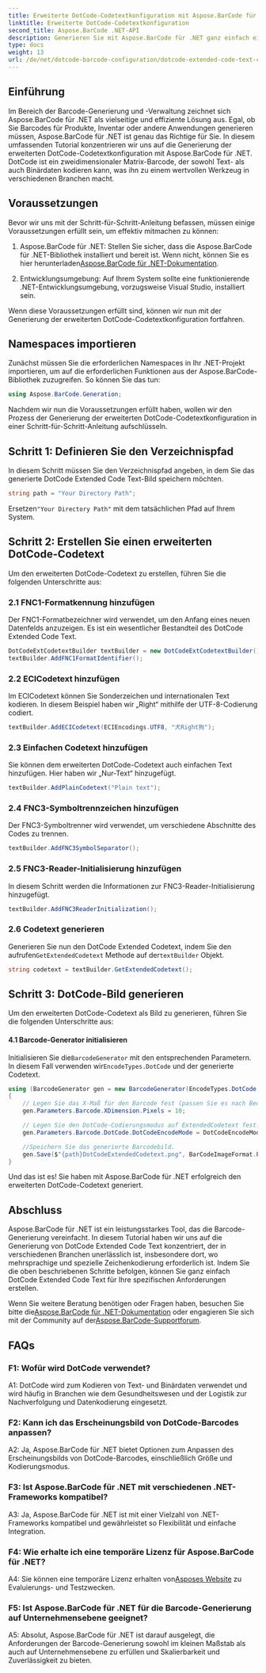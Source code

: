```yaml
---
title: Erweiterte DotCode-Codetextkonfiguration mit Aspose.BarCode für .NET
linktitle: Erweiterte DotCode-Codetextkonfiguration
second_title: Aspose.BarCode .NET-API
description: Generieren Sie mit Aspose.BarCode für .NET ganz einfach eine erweiterte DotCode-Codetextkonfiguration. Befolgen Sie unsere Schritt-für-Schritt-Anleitung für eine effiziente Barcode-Erstellung.
type: docs
weight: 13
url: /de/net/dotcode-barcode-configuration/dotcode-extended-code-text-configuration/
---
```

## Einführung

Im Bereich der Barcode-Generierung und -Verwaltung zeichnet sich Aspose.BarCode für .NET als vielseitige und effiziente Lösung aus. Egal, ob Sie Barcodes für Produkte, Inventar oder andere Anwendungen generieren müssen, Aspose.BarCode für .NET ist genau das Richtige für Sie. In diesem umfassenden Tutorial konzentrieren wir uns auf die Generierung der erweiterten DotCode-Codetextkonfiguration mit Aspose.BarCode für .NET. DotCode ist ein zweidimensionaler Matrix-Barcode, der sowohl Text- als auch Binärdaten kodieren kann, was ihn zu einem wertvollen Werkzeug in verschiedenen Branchen macht.

## Voraussetzungen

Bevor wir uns mit der Schritt-für-Schritt-Anleitung befassen, müssen einige Voraussetzungen erfüllt sein, um effektiv mitmachen zu können:

1.  Aspose.BarCode für .NET: Stellen Sie sicher, dass die Aspose.BarCode für .NET-Bibliothek installiert und bereit ist. Wenn nicht, können Sie es hier herunterladen[Aspose.BarCode für .NET-Dokumentation](https://reference.aspose.com/barcode/net/).

2. Entwicklungsumgebung: Auf Ihrem System sollte eine funktionierende .NET-Entwicklungsumgebung, vorzugsweise Visual Studio, installiert sein.

Wenn diese Voraussetzungen erfüllt sind, können wir nun mit der Generierung der erweiterten DotCode-Codetextkonfiguration fortfahren.

## Namespaces importieren

Zunächst müssen Sie die erforderlichen Namespaces in Ihr .NET-Projekt importieren, um auf die erforderlichen Funktionen aus der Aspose.BarCode-Bibliothek zuzugreifen. So können Sie das tun:


```csharp
using Aspose.BarCode.Generation;
```

Nachdem wir nun die Voraussetzungen erfüllt haben, wollen wir den Prozess der Generierung der erweiterten DotCode-Codetextkonfiguration in einer Schritt-für-Schritt-Anleitung aufschlüsseln.



## Schritt 1: Definieren Sie den Verzeichnispfad

In diesem Schritt müssen Sie den Verzeichnispfad angeben, in dem Sie das generierte DotCode Extended Code Text-Bild speichern möchten.

```csharp
string path = "Your Directory Path";
```

 Ersetzen`"Your Directory Path"` mit dem tatsächlichen Pfad auf Ihrem System.

## Schritt 2: Erstellen Sie einen erweiterten DotCode-Codetext

Um den erweiterten DotCode-Codetext zu erstellen, führen Sie die folgenden Unterschritte aus:

### 2.1 FNC1-Formatkennung hinzufügen

Der FNC1-Formatbezeichner wird verwendet, um den Anfang eines neuen Datenfelds anzuzeigen. Es ist ein wesentlicher Bestandteil des DotCode Extended Code Text.

```csharp
DotCodeExtCodetextBuilder textBuilder = new DotCodeExtCodetextBuilder();
textBuilder.AddFNC1FormatIdentifier();
```

### 2.2 ECICodetext hinzufügen

Im ECICodetext können Sie Sonderzeichen und internationalen Text kodieren. In diesem Beispiel haben wir „Right“ mithilfe der UTF-8-Codierung codiert.

```csharp
textBuilder.AddECICodetext(ECIEncodings.UTF8, "犬Right狗");
```

### 2.3 Einfachen Codetext hinzufügen

Sie können dem erweiterten DotCode-Codetext auch einfachen Text hinzufügen. Hier haben wir „Nur-Text“ hinzugefügt.

```csharp
textBuilder.AddPlainCodetext("Plain text");
```

### 2.4 FNC3-Symboltrennzeichen hinzufügen

Der FNC3-Symboltrenner wird verwendet, um verschiedene Abschnitte des Codes zu trennen.

```csharp
textBuilder.AddFNC3SymbolSeparator();
```

### 2.5 FNC3-Reader-Initialisierung hinzufügen

In diesem Schritt werden die Informationen zur FNC3-Reader-Initialisierung hinzugefügt.

```csharp
textBuilder.AddFNC3ReaderInitialization();
```

### 2.6 Codetext generieren

 Generieren Sie nun den DotCode Extended Codetext, indem Sie den aufrufen`GetExtendedCodetext` Methode auf der`textBuilder` Objekt.

```csharp
string codetext = textBuilder.GetExtendedCodetext();
```

## Schritt 3: DotCode-Bild generieren

Um den erweiterten DotCode-Codetext als Bild zu generieren, führen Sie die folgenden Unterschritte aus:

#### 4.1 Barcode-Generator initialisieren

 Initialisieren Sie die`BarcodeGenerator` mit den entsprechenden Parametern. In diesem Fall verwenden wir`EncodeTypes.DotCode` und der generierte Codetext.

```csharp
using (BarcodeGenerator gen = new BarcodeGenerator(EncodeTypes.DotCode, codetext))
{
    // Legen Sie das X-Maß für den Barcode fest (passen Sie es nach Bedarf an).
    gen.Parameters.Barcode.XDimension.Pixels = 10;

    // Legen Sie den DotCode-Codierungsmodus auf ExtendedCodetext fest.
    gen.Parameters.Barcode.DotCode.DotCodeEncodeMode = DotCodeEncodeMode.ExtendedCodetext;

    //Speichern Sie das generierte Barcodebild.
    gen.Save($"{path}DotCodeExtendedCodetext.png", BarCodeImageFormat.Png);
}
```

Und das ist es! Sie haben mit Aspose.BarCode für .NET erfolgreich den erweiterten DotCode-Codetext generiert.

## Abschluss

Aspose.BarCode für .NET ist ein leistungsstarkes Tool, das die Barcode-Generierung vereinfacht. In diesem Tutorial haben wir uns auf die Generierung von DotCode Extended Code Text konzentriert, der in verschiedenen Branchen unerlässlich ist, insbesondere dort, wo mehrsprachige und spezielle Zeichenkodierung erforderlich ist. Indem Sie die oben beschriebenen Schritte befolgen, können Sie ganz einfach DotCode Extended Code Text für Ihre spezifischen Anforderungen erstellen.

 Wenn Sie weitere Beratung benötigen oder Fragen haben, besuchen Sie bitte die[Aspose.BarCode für .NET-Dokumentation](https://reference.aspose.com/barcode/net/) oder engagieren Sie sich mit der Community auf der[Aspose.BarCode-Supportforum](https://forum.aspose.com/c/barcode/13).

## FAQs

### F1: Wofür wird DotCode verwendet?

A1: DotCode wird zum Kodieren von Text- und Binärdaten verwendet und wird häufig in Branchen wie dem Gesundheitswesen und der Logistik zur Nachverfolgung und Datenkodierung eingesetzt.

### F2: Kann ich das Erscheinungsbild von DotCode-Barcodes anpassen?

A2: Ja, Aspose.BarCode für .NET bietet Optionen zum Anpassen des Erscheinungsbilds von DotCode-Barcodes, einschließlich Größe und Kodierungsmodus.

### F3: Ist Aspose.BarCode für .NET mit verschiedenen .NET-Frameworks kompatibel?

A3: Ja, Aspose.BarCode für .NET ist mit einer Vielzahl von .NET-Frameworks kompatibel und gewährleistet so Flexibilität und einfache Integration.

### F4: Wie erhalte ich eine temporäre Lizenz für Aspose.BarCode für .NET?

 A4: Sie können eine temporäre Lizenz erhalten von[Asposes Website](https://purchase.aspose.com/temporary-license/) zu Evaluierungs- und Testzwecken.

### F5: Ist Aspose.BarCode für .NET für die Barcode-Generierung auf Unternehmensebene geeignet?

A5: Absolut, Aspose.BarCode für .NET ist darauf ausgelegt, die Anforderungen der Barcode-Generierung sowohl im kleinen Maßstab als auch auf Unternehmensebene zu erfüllen und Skalierbarkeit und Zuverlässigkeit zu bieten.